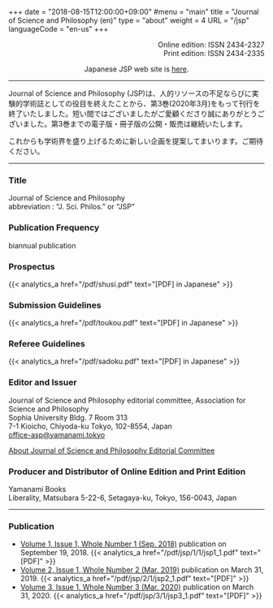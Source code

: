 +++
date = "2018-08-15T12:00:00+09:00"
#menu = "main"
title = "Journal of Science and Philosophy (en)"
type = "about"
weight = 4
URL = "/jsp"
languageCode = "en-us"
+++

<p style="text-align: right">
Online edition: ISSN 2434-2327<br>
Print edition: ISSN 2434-2335
</p>
<p style="text-align: center">
Japanese JSP web site is <a href="/jsp/jsp_jp">here</a>.
</p>

---

Journal of Science and Philosophy (JSP)は、人的リソースの不足ならびに実験的学術誌としての役目を終えたことから、第3巻(2020年3月)をもって刊行を終了いたしました。短い間ではございましたがご愛顧くださり誠にありがとうございました。第3巻までの電子版・冊子版の公開・販売は継続いたします。

これからも学術界を盛り上げるために新しい企画を提案してまいります。ご期待ください。

---
### Title
Journal of Science and Philosophy  
abbreviation : “J. Sci. Philos.” or “JSP”

### Publication Frequency
biannual publication

### Prospectus
{{< analytics_a href="/pdf/shusi.pdf" text="[PDF] in Japanese" >}}

### Submission Guidelines
{{< analytics_a href="/pdf/toukou.pdf" text="[PDF] in Japanese" >}}

### Referee Guidelines
{{< analytics_a href="/pdf/sadoku.pdf" text="[PDF] in Japanese" >}}

### Editor and Issuer
Journal of Science and Philosophy editorial committee, Association for Science and Philosophy  
Sophia University Bldg. 7 Room 313  
7-1 Kioicho, Chiyoda-ku Tokyo, 102-8554, Japan  
[office-asp@yamanami.tokyo](mailto:office-asp@yamanami.tokyo)

[About Journal of Science and Philosophy Editorial Committee](/jsp/jsp_editorialcommittee/)

### Producer and Distributor of Online Edition and Print Edition
Yamanami Books  
Liberality, Matsubara 5-22-6, Setagaya-ku, Tokyo, 156-0043, Japan

---
### Publication

* [Volume 1, Issue 1, Whole Number 1 (Sep. 2018)](/jsp_contents/jsp_1_1/) publication on September 19, 2018. {{< analytics_a href="/pdf/jsp/1/1/jsp1_1.pdf" text="[PDF]" >}}
* [Volume 2, Issue 1, Whole Number 2 (Mar. 2019)](/jsp_contents/jsp_2_1/) publication on March 31, 2019. {{< analytics_a href="/pdf/jsp/2/1/jsp2_1.pdf" text="[PDF]" >}}
* [Volume 3, Issue 1, Whole Number 3 (Mar. 2020)](/jsp_contents/jsp_3_1/) publication on March 31, 2020. {{< analytics_a href="/pdf/jsp/3/1/jsp3_1.pdf" text="[PDF]" >}}


<script type="application/ld+json">
{
	"@context": "http://schema.org",
	"@type": "CreativeWorkSeries",
	"name" : "Journal of Science and Philosophy",
	"alternateName" : "JSP",
	"issn" : ["2434-2327", "2434-2335"],
	"copyrightYear": "2018",
	"copyrightHolder": {
		"@type" : "Organization",
		"name" : "Journal of Science and Philosophy editorial committee, Association for Science and Philosophy",
		"email" : "office-asp@yamanami.tokyo",
		"logo" : "https://www.yamanami.tokyo/images/recentWorks/ASP_title_ol.svg",
		"publishingPrinciples" : "https://www.yamanami.tokyo/pdf/toukou.pdf",
		"address": {
			"@type": "PostalAddress",
			"addressLocality": "Tokyo, Japan",
			"postalCode": "102-8554",
			"streetAddress": "Sophia University Bldg. 7 Room 313, 7-1 Kioicho, Chiyoda-ku",
			"addressCountry" : "JP"
		}
	},
	"publisher" : {
		"@type" : "Organization",
		"name" : ["やまなみ書房", "Yamanami Books"]
	},
	"license": "https://creativecommons.org/licenses/by/4.0/"
}
</script>
